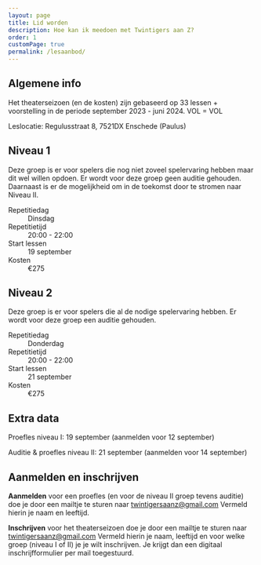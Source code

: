 ```yaml
---
layout: page
title: Lid worden
description: Hoe kan ik meedoen met Twintigers aan Z?
order: 1
customPage: true
permalink: /lesaanbod/
---
```


## Algemene info

Het theaterseizoen (en de kosten) zijn gebaseerd op 33 lessen + voorstelling in de periode september 2023 - juni 2024. VOL = VOL

Leslocatie: Regulusstraat 8, 7521DX Enschede (Paulus)

## Niveau 1

Deze groep is er voor spelers die nog niet zoveel spelervaring hebben maar dit wel willen opdoen. Er wordt voor deze groep geen auditie gehouden. Daarnaast is er de mogelijkheid om in de toekomst door te stromen naar Niveau II.

<dl class="info-table">
  <dt>Repetitiedag</dt>
  <dd>Dinsdag</dd>

  <dt>Repetitietijd</dt>
  <dd>20:00 - 22:00</dd>

  <dt>Start lessen</dt>
  <dd>19 september</dd>

  <dt>Kosten</dt>
  <dd>€275</dd>
</dl>

## Niveau 2

Deze groep is er voor spelers die al de nodige spelervaring hebben. Er wordt voor deze groep een auditie gehouden.

<dl class="info-table">
  <dt>Repetitiedag</dt>
  <dd>Donderdag</dd>

  <dt>Repetitietijd</dt>
  <dd>20:00 - 22:00</dd>

  <dt>Start lessen</dt>
  <dd>21 september</dd>

  <dt>Kosten</dt>
  <dd>€275</dd>
</dl>

## Extra data

Proefles niveau I: 19 september (aanmelden voor 12 september)

Auditie & proefles niveau II: 21 september (aanmelden voor 14 september)

## Aanmelden en inschrijven

**Aanmelden** voor een proefles (en voor de niveau II groep tevens auditie) doe je door een mailtje te sturen naar [twintigersaanz@gmail.com](mailto:twintigersaanz@gmail.com)
Vermeld hierin je naam en leeftijd.

**Inschrijven** voor het theaterseizoen doe je door een mailtje te sturen naar [twintigersaanz@gmail.com](mailto:twintigersaanz@gmail.com) Vermeld hierin je naam, leeftijd en voor welke groep (niveau I of II) je je wilt inschrijven. Je krijgt dan een digitaal inschrijfformulier per mail toegestuurd.
